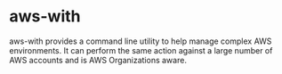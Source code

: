 # aws-with
aws-with provides a command line utility to help manage complex AWS environments. It can perform the same action against a large number of AWS accounts and is AWS Organizations aware.

